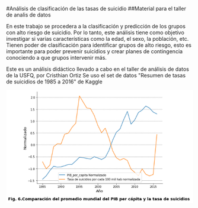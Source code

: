 #Análisis de clasificación de las tasas de suicidio
##Material para el taller de analis de datos


En este trabajo se procedera a la clasificación y predicción de los grupos con alto riesgo de suicidio.
Por lo tanto, este análisis tiene como objetivo investigar si varias características como la edad, el sexo, la población, etc. 
Tienen poder de clasificación para identificar grupos de alto riesgo, esto es importante para poder prevenir suicidios y crear planes de contingencia 
conociendo a que grupos intervenir más.

Este es un análisis didáctico llevado a cabo en el taller de análisis de datos de la USFQ, por Cristhian Ortiz 
Se uso el set de datos "Resumen de tasas de suicidios de 1985 a 2016" de Kaggle

<img src="suicidios.png" />
